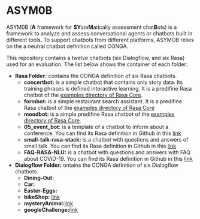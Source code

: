 # ASYM0B
ASYM0B (**A** framework for **SY**ste**M**atically assessment chat**B**ots) is a framework to analyze and assess conversational agents or chatbots built in different tools. To support chatbots from different platforms, ASYMOB relies on the a neutral chatbot definition called CONGA. 

This repository contains a twelve chatbots (six Dialogflow, and six Rasa) used for an evaluation. The list below shows the container of each folder: 
- **Rasa Folder:** contains the CONGA definition of six Rasa chatbots. 
  - **concertbot:** is a simple chatbot that contains only story data. Its training phrases is defined interactive learning. It is a predifine Rasa chatbot of the [examples directory of Rasa Core](https://github.com/RasaHQ/rasa/tree/1.10.x/examples). 
  - **formbot:** is a simple restaurant search assistant. It is a predifine Rasa chatbot of the [examples directory of Rasa Core](https://github.com/RasaHQ/rasa/tree/1.10.x/examples)
  - **moodbot:** is a simple predifine Rasa chatbot of the [examples directory of Rasa Core](https://github.com/RasaHQ/rasa/tree/1.10.x/examples).
  - **05_event_bot:** is a template of a chatbot to inform about a conference. You can find its Rasa definition in Github in this [link](https://github.com/cedextech/rasa-chatbot-templates)
  - **small-talk-rasa-stack:** is a chatbot with questions and answers of small talk. You can find its Rasa definition in Github in this [link](https://github.com/rahul051296/small-talk-rasa-stack)
  - **FAQ-RASA-NLU:** is a chatbot with questions and answers with FAQ about COVID-19. You can find its Rasa definition in Github in this [link](https://github.com/krishnaik06/FAQ-RASA-NLU)
- **Dialogflow Folder:** ontains the CONGA definition of six Dialogflow chatbots.
  - **Dining-Out:**
  - **Car:**
  - **Easter-Eggs:**
  - **bikeShop:** [link](https://github.com/dialogflow/fulfillment-bike-shop-nodejs)
  - **mysteryAnimal:**[link](https://github.com/googlecreativelab/mystery-animal)
  - **googleChallenge:**[link](https://github.com/singhricha2995/google_solution_challenge_2020)
